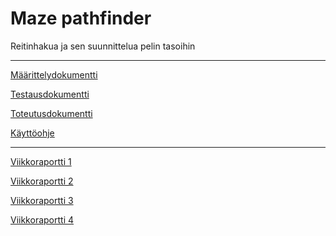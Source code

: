 # Maze pathfinder

Reitinhakua ja sen suunnittelua pelin tasoihin

-------------------------------------------

[Määrittelydokumentti](https://github.com/Craetion5/maze-pathfinder/blob/master/dokumentaatio/m%C3%A4%C3%A4rittelydokumentti.md
)

[Testausdokumentti](https://github.com/Craetion5/maze-pathfinder/blob/master/dokumentaatio/testausdokumentti.md
)

[Toteutusdokumentti](https://github.com/Craetion5/maze-pathfinder/blob/master/dokumentaatio/toteutusdokumentti.md
)

[Käyttöohje](https://github.com/Craetion5/maze-pathfinder/blob/master/dokumentaatio/käyttöohje.md
)

---------------------


[Viikkoraportti 1](https://github.com/Craetion5/maze-pathfinder/blob/master/dokumentaatio/viikkoraportti1.md
)

[Viikkoraportti 2](https://github.com/Craetion5/maze-pathfinder/blob/master/dokumentaatio/viikkoraportti2.md
)

[Viikkoraportti 3](https://github.com/Craetion5/maze-pathfinder/blob/master/dokumentaatio/viikkoraportti3.md
)

[Viikkoraportti 4](https://github.com/Craetion5/maze-pathfinder/blob/master/dokumentaatio/viikkoraportti4.md
)
